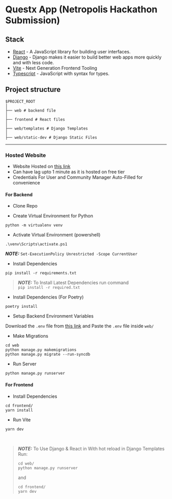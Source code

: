 
# Questx App (Netropolis Hackathon Submission)

## Stack

- [React](https://reactjs.org/) - A JavaScript library for building user interfaces.
- [Django](https://www.djangoproject.com/) - Django makes it easier to build better web apps more quickly and with less code.
- [Vite](https://vitejs.dev/) - Next Generation Frontend Tooling
- [Typescript](https://www.typescriptlang.org/) - JavaScript with syntax for types.

## Project structure

```
$PROJECT_ROOT
│   
├── web # backend file
│   
├── frontend # React files
│   
├── web/templates # Django Templates
│   
├── web/static-dev # Django Static Files
```
---

### Hosted Website

- Website Hosted on [this link](https://questx.onrender.com/)
- Can have lag upto 1 minute as it is hosted on free tier
- Credentials For User and Community Manager Auto-Filled for convenience


#### For Backend

- Clone Repo

- Create Virtual Environment for Python

```
python -m virtualenv venv
```

- Activate Virtual Environment (powershell)

```
.\venv\Scripts\activate.ps1
```
**_NOTE:_** `Set-ExecutionPolicy Unrestricted -Scope CurrentUser`

- Install Dependencies

```
pip install -r requirements.txt
```

> **_NOTE:_**     To Install Latest Dependencies run command <br/>
> ``
> pip install -r required.txt
> ``

- Install Dependencies (For Poetry)

```
poetry install
```

- Setup Backend Environment Variables

Download the `.env` file from [this link](https://drive.google.com/file/d/1qP4zfaSQKpI4aIJVJ83dMQrdrdKaOWW0/view?usp=sharing) and Paste the `.env` file inside `web/` 

- Make Migrations

```
cd web
python manage.py makemigrations
python manage.py migrate --run-syncdb
```
- Run Server

```
python manage.py runserver
```

####  For Frontend

- Install Dependencies

```
cd frontend/
yarn install
```
- Run Vite

```
yarn dev
```
<br/>


> **_NOTE:_**     To Use Django & React in With hot reload in Django Templates Run: <br/>
> ``` 
> cd web/
> python manage.py runserver
> ```
> and 
> ```
> cd frontend/
> yarn dev
> ``` 

